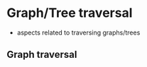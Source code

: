 
<!-- ======================================================================= -->
# Graph/Tree traversal

* aspects related to traversing graphs/trees

<!-- ======================================================================= -->
## Graph traversal
